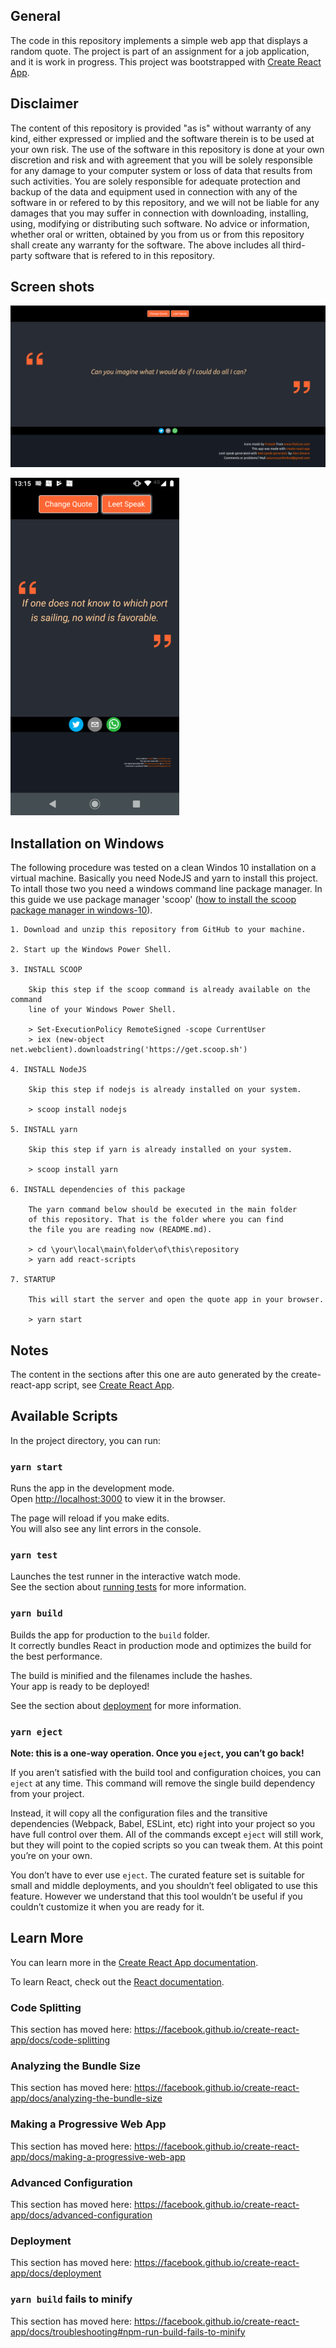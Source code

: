 ## General

The code in this repository implements a simple web app that displays a random
quote. The project is part of an assignment for a job application, and it is
work in progress. This project was bootstrapped with [Create React App](https://github.com/facebook/create-react-app).

## Disclaimer

The content of this repository is provided "as is" without
warranty of any kind, either expressed or implied and the software therein
is to be used at your own risk. The use of the software in this repository
is done at your own discretion and risk and with agreement that you will be
solely responsible for any damage to your computer system or loss of data
that results from such activities. You are solely responsible for adequate
protection and backup of the data and equipment used in connection with any
of the software in or refered to by this repository, and we will not be
liable for any damages that you may suffer in connection with downloading,
installing, using, modifying or distributing such software. No advice or
information, whether oral or written, obtained by you from us or from this
repository shall create any warranty for the software. The above includes
all third-party software that is refered to in this repository.

## Screen shots

![Browser](./doc/screenshots/browser.png)

![Mobile](./doc/screenshots/mobile_small.png)

## Installation on Windows

The following procedure was tested on a clean Windos 10 installation on a virtual
machine. Basically you need NodeJS and yarn to install this project. To
intall those two you need a windows command line package manager. In this
guide we use package manager 'scoop'
([how to install the scoop package manager in windows-10](https://www.onmsft.com/how-to/how-to-install-the-scoop-package-manager-in-windows-10)).

    1. Download and unzip this repository from GitHub to your machine.

    2. Start up the Windows Power Shell.

    3. INSTALL SCOOP

        Skip this step if the scoop command is already available on the command
        line of your Windows Power Shell.

        > Set-ExecutionPolicy RemoteSigned -scope CurrentUser
        > iex (new-object net.webclient).downloadstring('https://get.scoop.sh')

    4. INSTALL NodeJS

        Skip this step if nodejs is already installed on your system.

        > scoop install nodejs

    5. INSTALL yarn

        Skip this step if yarn is already installed on your system.

        > scoop install yarn

    6. INSTALL dependencies of this package

        The yarn command below should be executed in the main folder
        of this repository. That is the folder where you can find
        the file you are reading now (README.md).

        > cd \your\local\main\folder\of\this\repository
        > yarn add react-scripts

    7. STARTUP

        This will start the server and open the quote app in your browser.

        > yarn start

## Notes

The content in the sections after this one are auto generated by the
create-react-app script, see [Create React App](https://github.com/facebook/create-react-app).

## Available Scripts

In the project directory, you can run:

### `yarn start`

Runs the app in the development mode.<br />
Open [http://localhost:3000](http://localhost:3000) to view it in the browser.

The page will reload if you make edits.<br />
You will also see any lint errors in the console.

### `yarn test`

Launches the test runner in the interactive watch mode.<br />
See the section about [running tests](https://facebook.github.io/create-react-app/docs/running-tests) for more information.

### `yarn build`

Builds the app for production to the `build` folder.<br />
It correctly bundles React in production mode and optimizes the build for the best performance.

The build is minified and the filenames include the hashes.<br />
Your app is ready to be deployed!

See the section about [deployment](https://facebook.github.io/create-react-app/docs/deployment) for more information.

### `yarn eject`

**Note: this is a one-way operation. Once you `eject`, you can’t go back!**

If you aren’t satisfied with the build tool and configuration choices, you can `eject` at any time. This command will remove the single build dependency from your project.

Instead, it will copy all the configuration files and the transitive dependencies (Webpack, Babel, ESLint, etc) right into your project so you have full control over them. All of the commands except `eject` will still work, but they will point to the copied scripts so you can tweak them. At this point you’re on your own.

You don’t have to ever use `eject`. The curated feature set is suitable for small and middle deployments, and you shouldn’t feel obligated to use this feature. However we understand that this tool wouldn’t be useful if you couldn’t customize it when you are ready for it.

## Learn More

You can learn more in the [Create React App documentation](https://facebook.github.io/create-react-app/docs/getting-started).

To learn React, check out the [React documentation](https://reactjs.org/).

### Code Splitting

This section has moved here: https://facebook.github.io/create-react-app/docs/code-splitting

### Analyzing the Bundle Size

This section has moved here: https://facebook.github.io/create-react-app/docs/analyzing-the-bundle-size

### Making a Progressive Web App

This section has moved here: https://facebook.github.io/create-react-app/docs/making-a-progressive-web-app

### Advanced Configuration

This section has moved here: https://facebook.github.io/create-react-app/docs/advanced-configuration

### Deployment

This section has moved here: https://facebook.github.io/create-react-app/docs/deployment

### `yarn build` fails to minify

This section has moved here: https://facebook.github.io/create-react-app/docs/troubleshooting#npm-run-build-fails-to-minify
